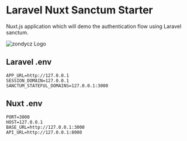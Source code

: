 # Laravel Nuxt Sanctum Starter

 Nuxt.js application which will demo the authentication flow using Laravel sanctum. 
 
![zondycz Logo](https://i.ibb.co/vm0bGmK/screen1.png)


 ## Laravel .env 
 ```
APP_URL=http://127.0.0.1
SESSION_DOMAIN=127.0.0.1
SANCTUM_STATEFUL_DOMAINS=127.0.0.1:3000
```
 
 ## Nuxt .env
 ```
PORT=3000
HOST=127.0.0.1
BASE_URL=http://127.0.0.1:3000
API_URL=http://127.0.0.1:8000
```

 
 
